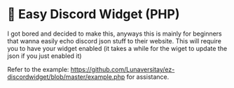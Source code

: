 # 🐘 Easy Discord Widget (PHP)


I got bored and decided to make this, anyways this is mainly for beginners that wanna easily echo discord json stuff to their website.
This will require you to have your widget enabled (it takes a while for the wiget to update the json if you just enabled it)

Refer to the example: https://github.com/Lunaversitay/ez-discordwidget/blob/master/example.php for assistance.
